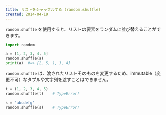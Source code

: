 ```yaml
---
title: リストをシャッフルする (random.shuffle)
created: 2014-04-19
---
```


`random.shuffle` を使用すると、リストの要素をランダムに並び替えることができます。

```python
import random

a = [1, 2, 3, 4, 5]
random.shuffle(a)
print(a)  #=> [2, 5, 1, 3, 4]
```

`random.shuffle` は、渡されたリストそのものを変更するため、immutable（変更不可）なタプルや文字列を渡すことはできません。

```python
t = (1, 2, 3, 4, 5)
random.shuffle(t)    # TypeError!

s = 'abcdefg'
random.shuffle(s)    # TypeError!
```

